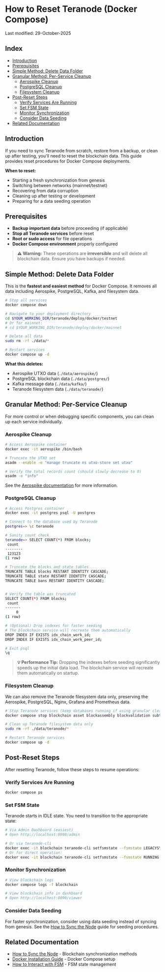 # How to Reset Teranode (Docker Compose)

Last modified: 29-October-2025

## Index

- [Introduction](#introduction)
- [Prerequisites](#prerequisites)
- [Simple Method: Delete Data Folder](#simple-method-delete-data-folder)
- [Granular Method: Per-Service Cleanup](#granular-method-per-service-cleanup)
    - [Aerospike Cleanup](#aerospike-cleanup)
    - [PostgreSQL Cleanup](#postgresql-cleanup)
    - [Filesystem Cleanup](#filesystem-cleanup)
- [Post-Reset Steps](#post-reset-steps)
    - [Verify Services Are Running](#verify-services-are-running)
    - [Set FSM State](#set-fsm-state)
    - [Monitor Synchronization](#monitor-synchronization)
    - [Consider Data Seeding](#consider-data-seeding)
- [Related Documentation](#related-documentation)

## Introduction

If you need to sync Teranode from scratch, restore from a backup, or clean up after testing, you'll need to reset the blockchain data. This guide provides reset procedures for Docker Compose deployments.

**When to reset:**

- Starting a fresh synchronization from genesis
- Switching between networks (mainnet/testnet)
- Recovering from data corruption
- Cleaning up after testing or development
- Preparing for a data seeding operation

## Prerequisites

- **Backup important data** before proceeding (if applicable)
- **Stop all Teranode services** before reset
- **Root or sudo access** for file operations
- **Docker Compose environment** properly configured

> **⚠️ Warning:** These operations are **irreversible** and will delete all blockchain data. Ensure you have backups if needed.

## Simple Method: Delete Data Folder

This is the **fastest and easiest method** for Docker Compose. It removes all data including Aerospike, PostgreSQL, Kafka, and filesystem data.

```bash
# Stop all services
docker compose down

# Navigate to your deployment directory
cd $YOUR_WORKING_DIR/teranode/deploy/docker/testnet
# Or for mainnet:
# cd $YOUR_WORKING_DIR/teranode/deploy/docker/mainnet

# Delete all data
sudo rm -rf ./data/*

# Restart services
docker compose up -d
```

**What this deletes:**

- Aerospike UTXO data (`./data/aerospike/`)
- PostgreSQL blockchain data (`./data/postgres/`)
- Kafka message data (`./data/kafka/`)
- Teranode filesystem data (`./data/teranode/`)

## Granular Method: Per-Service Cleanup

For more control or when debugging specific components, you can clean up each service individually.

### Aerospike Cleanup

```bash
# Access Aerospike container
docker exec -it aerospike /bin/bash

# Truncate the UTXO set
asadm --enable -e "manage truncate ns utxo-store set utxo"

# Verify the total records count (should slowly decrease to 0)
asadm -e "info"
```

See the [Aerospike documentation](https://aerospike.com/docs/server/operations/manage/sets#truncating-a-set-in-a-namespace) for more information.

### PostgreSQL Cleanup

```bash
# Access Postgres container
docker exec -it postgres psql -U postgres

# Connect to the database used by Teranode
postgres=> \c teranode

# Sanity count check
teranode=> SELECT COUNT(*) FROM blocks;
 count
--------
 123123
(1 row)

# Truncate the blocks and state tables
TRUNCATE TABLE blocks RESTART IDENTITY CASCADE;
TRUNCATE TABLE state RESTART IDENTITY CASCADE;
TRUNCATE TABLE bans RESTART IDENTITY CASCADE;


# Verify the table was truncated
SELECT COUNT(*) FROM blocks;
 count
-------
     0
(1 row)

# (Optional) Drop indexes for faster seeding
# The blockchain service will recreate them automatically
DROP INDEX IF EXISTS idx_chain_work_id;
DROP INDEX IF EXISTS idx_chain_work_peer_id;

# Exit psql
\q
```

> **💡 Performance Tip:** Dropping the indexes before seeding significantly speeds up the initial data load. The blockchain service will recreate them automatically on startup.

### Filesystem Cleanup

We can also remove the Teranode filesystem data only, preserving the Aerospike, PostgreSQL, Nginx, Grafana and Prometheus data.

```bash
# Stop Teranode services (keep databases running if using granular cleanup)
docker compose stop blockchain asset blockassembly blockvalidation subtreevalidation legacy rpc peer propagation miner

# Clean up Teranode filesystem data only
sudo rm -rf ./data/teranode/*

# Restart Teranode services
docker compose up -d
```

## Post-Reset Steps

After resetting Teranode, follow these steps to resume operations:

### Verify Services Are Running

```bash
docker compose ps
```

### Set FSM State

Teranode starts in IDLE state. You need to transition to the appropriate state:

```bash
# Via Admin Dashboard (easiest)
# Open http://localhost:8090/admin

# Or via teranode-cli
docker exec -it blockchain teranode-cli setfsmstate --fsmstate LEGACYSYNCING
# Or for direct operation:
docker exec -it blockchain teranode-cli setfsmstate --fsmstate RUNNING
```

### Monitor Synchronization

```bash
# View blockchain logs
docker compose logs -f blockchain

# View blockchain info in dashboard
# Open http://localhost:8090/viewer
```

### Consider Data Seeding

For faster synchronization, consider using data seeding instead of syncing from genesis. See the [How to Sync the Node](minersHowToSyncTheNode.md) guide for seeding procedures.

## Related Documentation

- [How to Sync the Node](minersHowToSyncTheNode.md) - Blockchain synchronization methods
- [Docker Installation Guide](minersHowToInstallation.md) - Docker Compose setup
- [How to Interact with FSM](../minersHowToInteractWithFSM.md) - FSM state management

